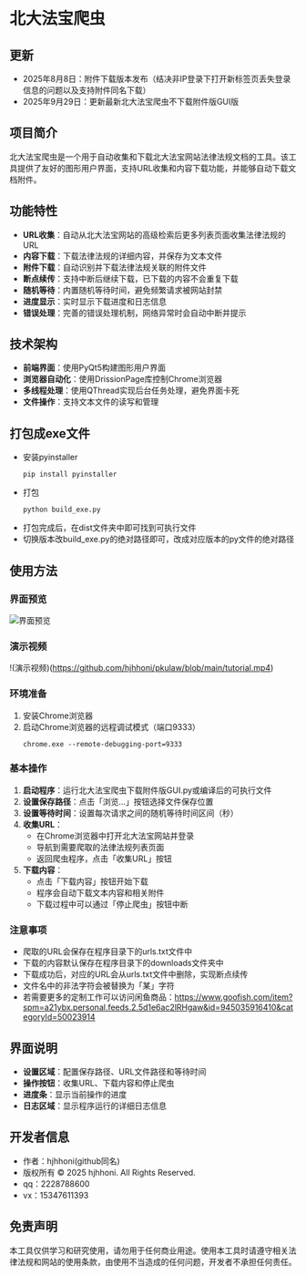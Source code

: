 # 北大法宝爬虫

## 更新
- 2025年8月8日：附件下载版本发布（结决非IP登录下打开新标签页丢失登录信息的问题以及支持附件同名下载）
- 2025年9月29日：更新最新北大法宝爬虫不下载附件版GUI版


## 项目简介

北大法宝爬虫是一个用于自动收集和下载北大法宝网站法律法规文档的工具。该工具提供了友好的图形用户界面，支持URL收集和内容下载功能，并能够自动下载文档附件。

## 功能特性

- **URL收集**：自动从北大法宝网站的高级检索后更多列表页面收集法律法规的URL
- **内容下载**：下载法律法规的详细内容，并保存为文本文件
- **附件下载**：自动识别并下载法律法规关联的附件文件
- **断点续传**：支持中断后继续下载，已下载的内容不会重复下载
- **随机等待**：内置随机等待时间，避免频繁请求被网站封禁
- **进度显示**：实时显示下载进度和日志信息
- **错误处理**：完善的错误处理机制，网络异常时会自动中断并提示

## 技术架构

- **前端界面**：使用PyQt5构建图形用户界面
- **浏览器自动化**：使用DrissionPage库控制Chrome浏览器
- **多线程处理**：使用QThread实现后台任务处理，避免界面卡死
- **文件操作**：支持文本文件的读写和管理

## 打包成exe文件
- 安装pyinstaller
  ```
  pip install pyinstaller
  ```
- 打包
  ```
  python build_exe.py
  ```
- 打包完成后，在dist文件夹中即可找到可执行文件
- 切换版本改build_exe.py的绝对路径即可，改成对应版本的py文件的绝对路径



## 使用方法
### 界面预览
<img src="https://img.alicdn.com/bao/uploaded/i1/O1CN015SZXmB1GEj8s9JXu4_!!4611686018427383567-53-fleamarket.heic_Q90.jpg" alt="界面预览"></img>
### 演示视频
!(演示视频)(https://github.com/hjhhoni/pkulaw/blob/main/tutorial.mp4)

### 环境准备

1. 安装Chrome浏览器
2. 启动Chrome浏览器的远程调试模式（端口9333）
   ```
   chrome.exe --remote-debugging-port=9333
   ```

### 基本操作

1. **启动程序**：运行北大法宝爬虫下载附件版GUI.py或编译后的可执行文件
2. **设置保存路径**：点击「浏览...」按钮选择文件保存位置
3. **设置等待时间**：设置每次请求之间的随机等待时间区间（秒）
4. **收集URL**：
   - 在Chrome浏览器中打开北大法宝网站并登录
   - 导航到需要爬取的法律法规列表页面
   - 返回爬虫程序，点击「收集URL」按钮
5. **下载内容**：
   - 点击「下载内容」按钮开始下载
   - 程序会自动下载文本内容和相关附件
   - 下载过程中可以通过「停止爬虫」按钮中断

### 注意事项

- 爬取的URL会保存在程序目录下的urls.txt文件中
- 下载的内容默认保存在程序目录下的downloads文件夹中
- 下载成功后，对应的URL会从urls.txt文件中删除，实现断点续传
- 文件名中的非法字符会被替换为「某」字符
- 若需要更多的定制工作可以访问闲鱼商品：https://www.goofish.com/item?spm=a21ybx.personal.feeds.2.5d1e6ac2lRHgaw&id=945035916410&categoryId=50023914

## 界面说明

- **设置区域**：配置保存路径、URL文件路径和等待时间
- **操作按钮**：收集URL、下载内容和停止爬虫
- **进度条**：显示当前操作的进度
- **日志区域**：显示程序运行的详细日志信息

## 开发者信息

- 作者：hjhhoni(github同名)
- 版权所有 © 2025 hjhhoni. All Rights Reserved.
- qq：2228788600
- vx：15347611393

## 免责声明

本工具仅供学习和研究使用，请勿用于任何商业用途。使用本工具时请遵守相关法律法规和网站的使用条款，由使用不当造成的任何问题，开发者不承担任何责任。



